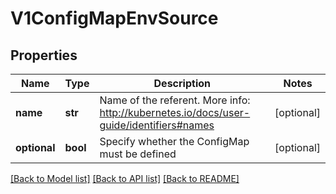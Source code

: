 # V1ConfigMapEnvSource

## Properties
Name | Type | Description | Notes
------------ | ------------- | ------------- | -------------
**name** | **str** | Name of the referent. More info: http://kubernetes.io/docs/user-guide/identifiers#names | [optional] 
**optional** | **bool** | Specify whether the ConfigMap must be defined | [optional] 

[[Back to Model list]](../README.md#documentation-for-models) [[Back to API list]](../README.md#documentation-for-api-endpoints) [[Back to README]](../README.md)


